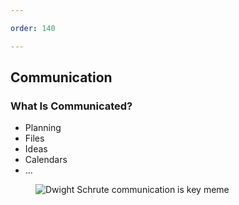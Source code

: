 ```yaml
---

order: 140

---
```


<h2>Communication</h2>

<div>
  
  <div class="two-col left">
    <h3>What Is Communicated?</h3>
    <ul>
      <li>Planning</li>
      <li>Files</li>
      <li>Ideas</li>
      <li>Calendars</li>
      <li>&hellip;</li>
    </ul>
  </div>
  <div class="two-col right">    
    <figure>
      <img src="{{ site.baseurl }}/assets/img/slides/communication_is_key.jpg" 
           alt="Dwight Schrute communication is key meme"/>
    </figure>
  </div>
</div>








